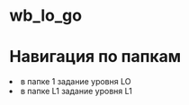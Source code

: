 # wb_lo_go

<h1> Навигация по папкам </h1>
<li> в папке 1 задание уровня LO </li>
<li> в папке L1 задание уровня L1 </li>
